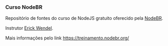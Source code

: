 ### Curso NodeBR

Repositório de fontes do curso de NodeJS gratuito oferecido pela [NodeBR](https://github.com/nodebr).

Instrutor [Erick Wendel](https://github.com/ErickWendel).

Mais informações pelo link https://treinamento.nodebr.org/